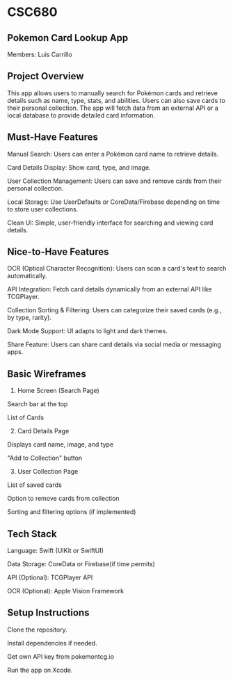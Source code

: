 # CSC680
## Pokemon Card Lookup App
Members: Luis Carrillo


## Project Overview

This app allows users to manually search for Pokémon cards and retrieve details such as name, type, stats, and abilities. Users can also save cards to their personal collection. The app will fetch data from an external API or a local database to provide detailed card information.
<br/>

## Must-Have Features

Manual Search: Users can enter a Pokémon card name to retrieve details.

Card Details Display: Show card, type, and image.

User Collection Management: Users can save and remove cards from their personal collection.

Local Storage: Use UserDefaults or CoreData/Firebase depending on time to store user collections.

Clean UI: Simple, user-friendly interface for searching and viewing card details.
<br/>

## Nice-to-Have Features

OCR (Optical Character Recognition): Users can scan a card's text to search automatically.

API Integration: Fetch card details dynamically from an external API like TCGPlayer.

Collection Sorting & Filtering: Users can categorize their saved cards (e.g., by type, rarity).

Dark Mode Support: UI adapts to light and dark themes.

Share Feature: Users can share card details via social media or messaging apps.
<br/>

## Basic Wireframes

1. Home Screen (Search Page)

Search bar at the top

List of Cards 

2. Card Details Page

Displays card name, image, and type

"Add to Collection" button

3. User Collection Page

List of saved cards

Option to remove cards from collection

Sorting and filtering options (if implemented)
<br/>

## Tech Stack

Language: Swift (UIKit or SwiftUI)

Data Storage: CoreData or Firebase(if time permits)

API (Optional): TCGPlayer API

OCR (Optional): Apple Vision Framework
<br/>

## Setup Instructions

Clone the repository.

Install dependencies if needed.

Get own API key from pokemontcg.io

Run the app on Xcode.
